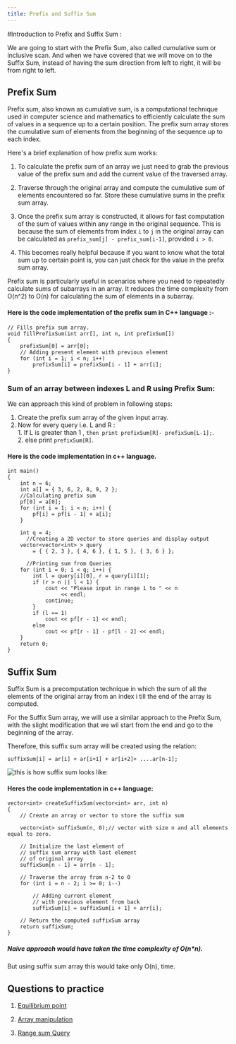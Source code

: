 ```yaml
---
title: Prefix and Suffix Sum
---
```


#Introduction to Prefix and Suffix Sum :

We are going to start with the Prefix Sum, also called cumulative sum or inclusive scan.
And when we have covered that we will move on to the Suffix Sum, instead of having the sum direction from left to right, it will be from right to left.







## Prefix Sum

Prefix sum, also known as cumulative sum, is a computational technique used in computer science and mathematics to efficiently calculate the sum of values in a sequence up to a certain position. The prefix sum array stores the cumulative sum of elements from the beginning of the sequence up to each index.

Here's a brief explanation of how prefix sum works:

1. To calculate the prefix sum of an array we just need to grab the previous value of the prefix sum and add the current value of the traversed array. 

2. Traverse through the original array and compute the cumulative sum of elements encountered so far. Store these cumulative sums in the prefix sum array.

3. Once the prefix sum array is constructed, it allows for fast computation of the sum of values within any range in the original sequence. This is because the sum of elements from index `i` to `j` in the original array can be calculated as `prefix_sum[j] - prefix_sum[i-1]`, provided `i > 0`.

4. This becomes really helpful because if you want to know what the total sum up to certain point is, you can just check for the value in the prefix sum array.

Prefix sum is particularly useful in scenarios where you need to repeatedly calculate sums of subarrays in an array. It reduces the time complexity from O(n^2) to O(n) for calculating the sum of elements in a subarray.

#### Here is the code implementation of the prefix sum in C++ language :-

```
// Fills prefix sum array.       
void fillPrefixSum(int arr[], int n, int prefixSum[])  
{  
    prefixSum[0] = arr[0];  
    // Adding present element with previous element  
    for (int i = 1; i < n; i++)  
        prefixSum[i] = prefixSum[i - 1] + arr[i];  
}  
```

### Sum of an array between indexes L and R using Prefix Sum:

We can approach this kind of problem in following steps:

1. Create the prefix sum array of the given input array.
2. Now for every query i.e. L and R :  
        1. If L is greater than 1 , ```then print prefixSum[R]- prefixSum[L-1];```.  
        2. else print `prefixSum[R]`.

#### Here is the code implementation in c++ language.

```
int main()
{
    int n = 6;
    int a[] = { 3, 6, 2, 8, 9, 2 };
    //Calculating prefix sum
    pf[0] = a[0];
    for (int i = 1; i < n; i++) {
        pf[i] = pf[i - 1] + a[i];
    }
   
    int q = 4;
      //Creating a 2D vector to store queries and display output
    vector<vector<int> > query
        = { { 2, 3 }, { 4, 6 }, { 1, 5 }, { 3, 6 } };
       
      //Printing sum from Queries
    for (int i = 0; i < q; i++) {
        int l = query[i][0], r = query[i][1];
        if (r > n || l < 1) {
            cout << "Please input in range 1 to " << n
                 << endl;
            continue;
        }
        if (l == 1)
            cout << pf[r - 1] << endl;
        else
            cout << pf[r - 1] - pf[l - 2] << endl;
    }
    return 0;
}
```

## Suffix Sum

Suffix Sum is a precomputation technique in which the sum of all the elements of the original array from an index i till the end of the array is computed.

For the Suffix Sum array, we will use a similar approach to the Prefix Sum, with the slight modification that we wil start from the end and go to the beginning of the array.

Therefore, this suffix sum array will be created using the relation: 

```
suffixSum[i] = ar[i] + ar[i+1] + ar[i+2]+ ....ar[n-1];
```

![this is how suffix sum looks like: ](https://media.geeksforgeeks.org/wp-content/uploads/20220211133915/suffixarray.png)

#### Heres the code implementation in c++ language:

```
vector<int> createSuffixSum(vector<int> arr, int n)
{
    // Create an array or vector to store the suffix sum

    vector<int> suffixSum(n, 0);// vector with size n and all elements equal to zero.
 
    // Initialize the last element of
    // suffix sum array with last element
    // of original array
    suffixSum[n - 1] = arr[n - 1];
 
    // Traverse the array from n-2 to 0
    for (int i = n - 2; i >= 0; i--)
 
        // Adding current element
        // with previous element from back
        suffixSum[i] = suffixSum[i + 1] + arr[i];
 
    // Return the computed suffixSum array
    return suffixSum;
}
```
##### Naive approach would have taken the time complexity of O(n*n).
But using suffix sum array this would take only O(n), time.
## Questions to practice

1. [Equilibrium point](https://www.geeksforgeeks.org/problems/equilibrium-point-1587115620/1?page=1&category=prefix-sum&sortBy=submissions)

2. [Array manipulation](https://www.hackerrank.com/challenges/crush/problem)

3. [Range sum Query](https://leetcode.com/problems/range-sum-query-immutable/description/)
